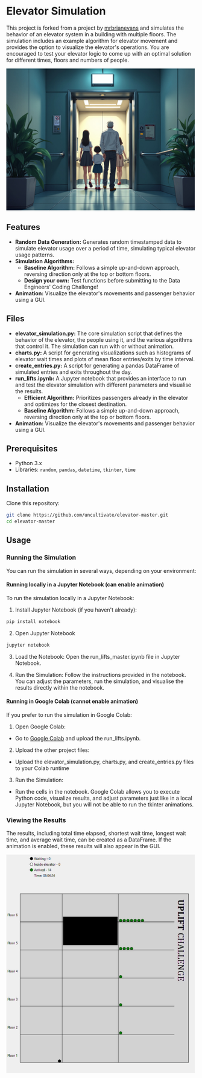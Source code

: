# Elevator Simulation

This project is forked from a project by <a href="https://github.com/mrbrianevans">mrbrianevans</a> and simulates the behavior of an elevator system in a building with multiple floors. The simulation includes an example algorithm for elevator movement and provides the option to visualize the elevator's operations. You are encouraged to test your elevator logic to come up with an optimal solution for different times, floors and numbers of people.

<img src="lift.jpg" alt="anime-lift" width="500"/>

## Features

- **Random Data Generation:** Generates random timestamped data to simulate elevator usage over a period of time, simulating typical elevator usage patterns.
- **Simulation Algorithms:**
  - **Baseline Algorithm:** Follows a simple up-and-down approach, reversing direction only at the top or bottom floors.
  - **Design your own:** Test functions before submitting to the Data Engineers' Coding Challenge!
- **Animation:** Visualize the elevator's movements and passenger behavior using a GUI.

## Files

- **elevator_simulation.py:** The core simulation script that defines the behavior of the elevator, the people using it, and the various algorithms that control it. The simulation can run with or without animation.
- **charts.py:** A script for generating visualizations such as histograms of elevator wait times and plots of mean floor entries/exits by time interval.
- **create_entries.py:** A script for generating a pandas DataFrame of simulated entries and exits throughout the day. 
- **run_lifts.ipynb:** A Jupyter notebook that provides an interface to run and test the elevator simulation with different parameters and visualise the results.  
  - **Efficient Algorithm:** Prioritizes passengers already in the elevator and optimizes for the closest destination.
  - **Baseline Algorithm:** Follows a simple up-and-down approach, reversing direction only at the top or bottom floors.
- **Animation:** Visualize the elevator's movements and passenger behavior using a GUI.

## Prerequisites

- Python 3.x
- Libraries: `random`, `pandas`, `datetime`, `tkinter`, `time`

## Installation

Clone this repository:

```bash
git clone https://github.com/uncultivate/elevator-master.git
cd elevator-master
```

## Usage

### Running the Simulation

You can run the simulation in several ways, depending on your environment:

#### Running locally in a Jupyter Notebook (can enable animation)
To run the simulation locally in a Jupyter Notebook:

1. Install Jupyter Notebook (if you haven't already):

```bash
pip install notebook
```

2. Open Jupyter Notebook

```bash
jupyter notebook
```

3. Load the Notebook: Open the run_lifts_master.ipynb file in Jupyter Notebook.

4. Run the Simulation: Follow the instructions provided in the notebook. You can adjust the parameters, run the simulation, and visualise the results directly within the notebook.

#### Running in Google Colab (cannot enable animation)
If you prefer to run the simulation in Google Colab:

1. Open Google Colab:
  - Go to <a href="https://colab.research.google.com">Google Colab</a> and upload the run_lifts.ipynb.
2. Upload the other project files:
  - Upload the elevator_simulation.py, charts.py, and create_entries.py files to your Colab runtime
3. Run the Simulation:
  - Run the cells in the notebook. Google Colab allows you to execute Python code, visualize results, and adjust parameters just like in a local Jupyter Notebook, but you will not be able to run the tkinter animations. 


### Viewing the Results
The results, including total time elapsed, shortest wait time, longest wait time, and average wait time, can be created as a DataFrame. If the animation is enabled, these results will also appear in the GUI.

<img src="elevator_video.gif" alt="screenshot" width="500"/>